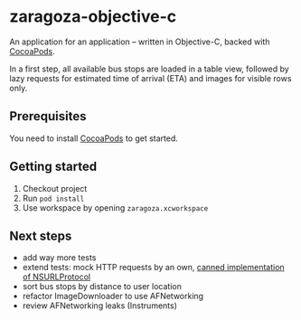 # zaragoza-objective-c
An application for an application – written in Objective-C, backed with [CocoaPods](https://cocoapods.org).

In a first step, all available bus stops are loaded in a table view, followed by lazy requests for estimated time of arrival (ETA) and images for visible rows only.

## Prerequisites

You need to install [CocoaPods](https://cocoapods.org) to get started.

## Getting started

1. Checkout project
2. Run `pod install`
3. Use workspace by opening `zaragoza.xcworkspace`

## Next steps

* add way more tests
* extend tests: mock HTTP requests by an own, [canned implementation of NSURLProtocol](http://www.infinite-loop.dk/blog/2011/09/using-nsurlprotocol-for-injecting-test-data/)
* sort bus stops by distance to user location
* refactor ImageDownloader to use AFNetworking
* review AFNetworking leaks (Instruments)
